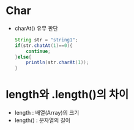 # Char

- charAt() 유무 판단
    
    ```java
    String str = "string1";
    if(str.chatAt(1)==0){
    	continue;
    }else{
    	println(str.charAt(1));
    }
    ```
# length와 .length()의 차이

- length : 배열(Array)의 크기
- length() : 문자열의 길이
